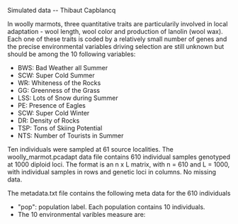 
Simulated data -- Thibaut Capblancq

In woolly marmots, three quantitative traits are particularily involved in local adaptation - wool length, wool color and production of lanolin (wool wax). Each one of these traits is coded by a relatively small number of genes and the precise environmental variables driving selection are still unknown but should be among the 10 following variables: 

- BWS: Bad Weather all Summer
- SCW: Super Cold Summer
- WR: Whiteness of the Rocks
- GG: Greenness of the Grass
- LSS: Lots of Snow during Summer 
- PE: Presence of Eagles
- SCW: Super Cold Winter
- DR: Density of Rocks
- TSP: Tons of Skiing Potential
- NTS: Number of Tourists in Summer

Ten individuals were sampled at 61 source localities. The woolly_marmot.pcadapt data file contains 610 individual samples genotyped at 1000 diploid loci. The format is an n x L matrix, with n = 610 and L = 1000, with individual samples in rows and genetic loci in columns. No missing data.

The metadata.txt file contains the following meta data for the 610 individuals

- "pop": population label. Each population contains 10 individuals.
- The 10 environmental varibles measure are:


